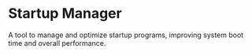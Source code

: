 # Startup Manager
 A tool to manage and optimize startup programs, improving system boot time and overall performance.
